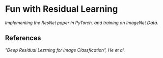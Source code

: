 # **Fun with Residual Learning**
_Implementing the ResNet paper in PyTorch, and training on ImageNet Data._





## **References**
_"Deep Residual Lezrning for Image Classfication", He et al._




